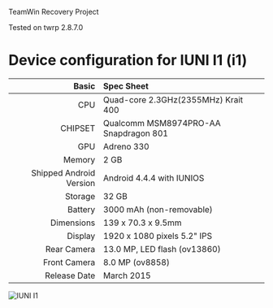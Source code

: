 TeamWin Recovery Project

Tested on twrp 2.8.7.0

Device configuration for IUNI I1 (i1)
=====================================

Basic   | Spec Sheet
-------:|:-------------------------
CPU     | Quad-core 2.3GHz(2355MHz) Krait 400
CHIPSET | Qualcomm MSM8974PRO-AA Snapdragon 801
GPU     | Adreno 330
Memory  | 2 GB
Shipped Android Version | Android 4.4.4 with IUNIOS
Storage | 32 GB
Battery | 3000 mAh (non-removable)
Dimensions | 139 x 70.3 x 9.5mm
Display | 1920 x 1080 pixels 5.2" IPS
Rear Camera  | 13.0 MP, LED flash (ov13860)
Front Camera | 8.0 MP (ov8858)
Release Date | March 2015

![IUNI I1](http://2e.zol-img.com.cn/product/150/786/cepjRdHfsJuQU.jpg)
